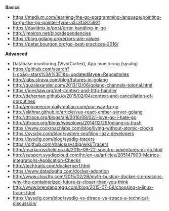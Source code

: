 **Basics**

- https://medium.com/learning-the-go-porgramming-language/pointing-to-go-the-go-pointer-type-a3c3f587592f
- https://davidnix.io/post/error-handling-in-go
- http://jmoiron.net/blog/dependencies
- https://blog.golang.org/errors-are-values
- https://peter.bourgon.org/go-best-practices-2016/

**Advanced**

- Database monitoring (VividCortex), App monitoring (sysdig)
- https://github.com/search?l=go&q=stars%3A%3E1&s=updated&type=Repositories
- http://labs.strava.com/blog/futures-in-golang
- http://guzalexander.com/2013/12/06/golang-channels-tutorial.html
- https://joeshaw.org/net-context-and-http-handler
- http://dahernan.github.io/2015/02/04/context-and-cancellation-of-goroutines
- http://engineering.dailymotion.com/our-way-to-go
- http://elithrar.github.io/article/vue-react-ember-server-golang
- http://dtrace.org/blogs/ahl/2016/08/02/i-love-go-i-hate-go
- http://dtrace.org/blogs/wesolows/2014/12/29/golang-is-trash
- https://www.cockroachlabs.com/blog/living-without-atomic-clocks
- https://sysdig.com/blog/system-profiling-lazy-developers
- https://sysdig.com/blog/sysdig-tracers
- https://github.com/draios/sysdig/wiki/Tracers
- http://markcrossfield.co.uk/2015-08-22-spectro-adventures-in-go.html
- http://support.sysdigcloud.com/hc/en-us/articles/205147903-Metrics-integrations-Application-Checks
- http://techtraits.com/dockerperf.html
- https://www.datadoghq.com/docker-adoption
- http://www.cloudtp.com/2015/02/26/myth-busting-docker-six-reasons-why-the-containerized-future-is-closer-than-you-think
- http://www.brendangregg.com/blog/2015-07-08/choosing-a-linux-tracer.html
- https://sysdig.com/blog/sysdig-vs-dtrace-vs-strace-a-technical-discussion/
